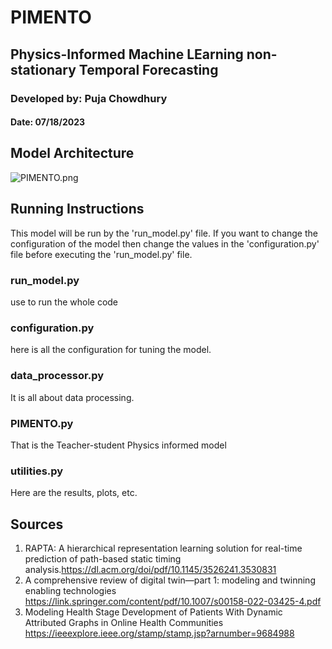 # PIMENTO
## Physics-Informed Machine LEarning non-stationary Temporal Forecasting
### Developed by: Puja Chowdhury
#### Date: 07/18/2023

## Model Architecture
![PIMENTO.png](attachment:PIMENTO.png)

## Running Instructions
This model will be run by the 'run_model.py' file.
If you want to change the configuration of the model then change the values in the 'configuration.py' file before executing the 'run_model.py' file.

### run_model.py
 use to run the whole code
### configuration.py
 here is all the configuration for tuning the model.
### data_processor.py
 It is all about data processing.
### PIMENTO.py
 That is the Teacher-student Physics informed model
### utilities.py
 Here are the results, plots, etc.
## Sources
 1. RAPTA: A hierarchical representation learning solution for real-time prediction of path-based static timing analysis.https://dl.acm.org/doi/pdf/10.1145/3526241.3530831
 2. A comprehensive review of digital twin—part 1: modeling and twinning enabling technologies https://link.springer.com/content/pdf/10.1007/s00158-022-03425-4.pdf
 3. Modeling Health Stage Development of Patients With Dynamic Attributed Graphs in Online Health Communities
https://ieeexplore.ieee.org/stamp/stamp.jsp?arnumber=9684988